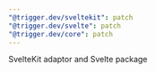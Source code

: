 ```yaml
---
"@trigger.dev/sveltekit": patch
"@trigger.dev/svelte": patch
"@trigger.dev/core": patch
---
```


SvelteKit adaptor and Svelte package
